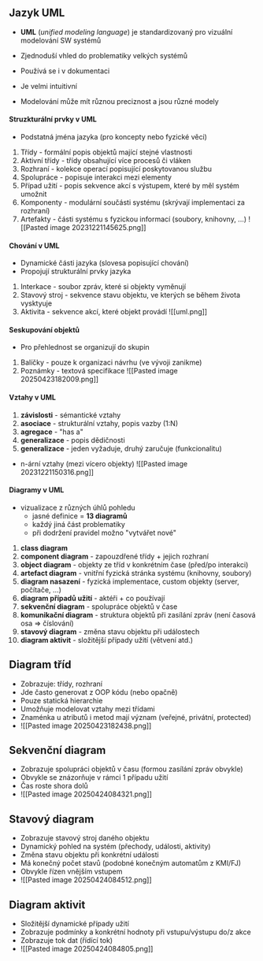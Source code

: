## Jazyk UML
- **UML** (*unified modeling language*) je standardizovaný pro vizuální modelování SW systémů
- Zjednoduší vhled do problematiky velkých systémů
- Používá se i v dokumentaci
- Je velmi intuitivní

- Modelování může mít různou preciznost a jsou různé modely
#### Struzkturální prvky v UML
- Podstatná jména jazyka (pro koncepty nebo fyzické věci)
1) Třídy - formální popis objektů mající stejné vlastnosti
2) Aktivní třídy - třídy obsahující více procesů či vláken
3) Rozhraní - kolekce operací popisující poskytovanou službu
4) Spolupráce - popisuje interakci mezi elementy
5) Případ užití - popis sekvence akcí s výstupem, které by měl systém umožnit
6) Komponenty - modulární součásti systému (skrývají implementaci za rozhraní)
7) Artefakty - části systému s fyzickou informací (soubory, knihovny, ...)
![[Pasted image 20231221145625.png]]
#### Chování v UML
- Dynamické části jazyka (slovesa popisující chování)
- Propojují strukturální prvky jazyka
1) Interkace - soubor zpráv, které si objekty vyměnují
2) Stavový stroj - sekvence stavu objektu, ve kterých se během života vysktyuje
3) Aktivita - sekvence akcí, které objekt provádí
![[uml.png]]
#### Seskupování objektů
- Pro přehlednost se organizují do skupin
1) Balíčky - pouze k organizaci návrhu (ve vývoji zanikme)
2) Poznámky - textová specifikace
![[Pasted image 20250423182009.png]]
#### Vztahy v UML
1) **závislosti** - sémantické vztahy
2) **asociace** - strukturální vztahy, popis vazby (1:N)
3) **agregace** - "has a"
4) **generalizace** - popis dědičnosti
5) **generalizace** - jeden vyžaduje, druhý zaručuje (funkcionalitu)
- n-ární vztahy (mezi vícero objekty)
![[Pasted image 20231221150316.png]]
#### Diagramy v UML
- vizualizace z různých úhlů pohledu
	- jasné definice = **13 diagramů**
	- každý jiná část problematiky
	- při dodržení pravidel možno "vytvářet nové"
1) **class diagram**
2) **component diagram** - zapouzdřené třídy + jejich rozhraní
3) **object diagram** - objekty ze tříd v konkrétním čase (před/po interakci)
4) **artefact diagram** - vnitřní fyzická stránka systému (knihovny, soubory)
5) **diagram nasazení** - fyzická implementace, custom objekty (server, počítače, ...)
6) **diagram případů užití** - aktéři + co používají
7) **sekvenční diagram** - spolupráce objektů v čase
8) **komunikační diagram** - struktura objektů při zasílání zpráv (není časová osa => číslování)
9) **stavový diagram**  - změna stavu objektu při událostech
10) **diagram aktivit** - složitější případy užití (větvení atd.)
##  Diagram tříd
- Zobrazuje: třídy, rozhraní
- Jde často generovat z OOP kódu (nebo opačně)
- Pouze statická hierarchie
- Umožňuje modelovat vztahy mezi třídami
- Znaménka u atributů i metod mají význam (veřejné, privátní, protected)
- ![[Pasted image 20250423182438.png]]
## Sekvenční diagram
- Zobrazuje spolupráci objektů v času (formou zasílání zpráv obvykle)
- Obvykle se znázorňuje v rámci 1 případu užití
- Čas roste shora dolů
- ![[Pasted image 20250424084321.png]]
## Stavový diagram
- Zobrazuje stavový stroj daného objektu
- Dynamický pohled na systém (přechody, události, aktivity)
- Změna stavu objektu při konkrétní události
- Má konečný počet stavů (podobné konečným automatům z KMI/FJ)
- Obvykle řízen vnějším vstupem
- ![[Pasted image 20250424084512.png]]
## Diagram aktivit
- Složitější dynamické případy užití
- Zobrazuje podmínky a konkrétní hodnoty při vstupu/výstupu do/z akce
- Zobrazuje tok dat (řídící tok)
- ![[Pasted image 20250424084805.png]]